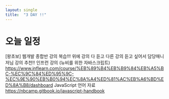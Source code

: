 ```yaml
---
layout: single
title:  "3 DAY !!"
---
```



# 오늘 일정
[왕초보] 웹개발 종합반 강의 복습!!!
위에 강의 다 듣고 다른 강의 듣고 싶어서 담당매니저님 강의 추천!! 
인프런 강의 (뉴비를 위한 자바스크립트) 
https://www.inflearn.com/course/%EB%89%B4%EB%B9%84%EB%A5%BC-%EC%9C%84%ED%95%9C-%EC%9E%90%EB%B0%94%EC%8A%A4%ED%81%AC%EB%A6%BD%ED%8A%B8/dashboard
JavaScript 언어 자료 
https://nbcamp.gitbook.io/javascript-handbook
